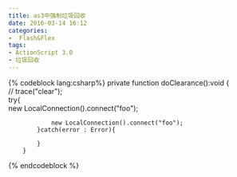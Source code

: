 ```yaml
---
title: as3中强制垃圾回收
date: 2016-03-14 16:12
categories:
-  Flash&Flex
tags:
- ActionScript 3.0
- 垃圾回收
---
```


{% codeblock lang:csharp%}
 private function doClearance():void 
        {  
//          trace("clear");  
            try{  
                new LocalConnection().connect("foo");  
<!--more-->
                new LocalConnection().connect("foo");  
            }catch(error : Error){  
                
            }                          
        } 
{% endcodeblock %}